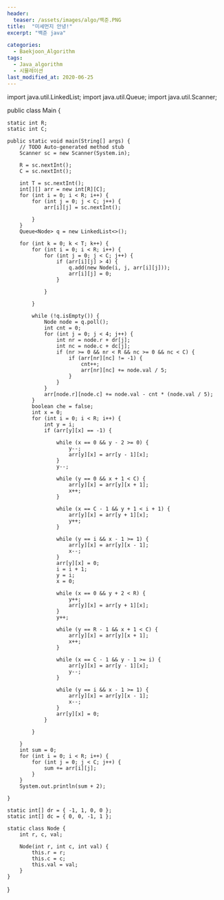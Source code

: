 ```yaml
---
header:
  teaser: /assets/images/algo/백준.PNG
title:  "미세먼지 안녕!"
excerpt: "백준 java"

categories:
  - Baekjoon_Algorithm
tags:
  - Java_algorithm
  - 시뮬레이션
last_modified_at: 2020-06-25
---
```



import java.util.LinkedList;
import java.util.Queue;
import java.util.Scanner;

public class Main {

	static int R;
	static int C;

	public static void main(String[] args) {
		// TODO Auto-generated method stub
		Scanner sc = new Scanner(System.in);

		R = sc.nextInt();
		C = sc.nextInt();

		int T = sc.nextInt();
		int[][] arr = new int[R][C];
		for (int i = 0; i < R; i++) {
			for (int j = 0; j < C; j++) {
				arr[i][j] = sc.nextInt();

			}
		}
		Queue<Node> q = new LinkedList<>();

		for (int k = 0; k < T; k++) {
			for (int i = 0; i < R; i++) {
				for (int j = 0; j < C; j++) {
					if (arr[i][j] > 4) {
						q.add(new Node(i, j, arr[i][j]));
						arr[i][j] = 0;
					}

				}

			}

			while (!q.isEmpty()) {
				Node node = q.poll();
				int cnt = 0;
				for (int j = 0; j < 4; j++) {
					int nr = node.r + dr[j];
					int nc = node.c + dc[j];
					if (nr >= 0 && nr < R && nc >= 0 && nc < C) {
						if (arr[nr][nc] != -1) {
							cnt++;
							arr[nr][nc] += node.val / 5;
						}
					}
				}
				arr[node.r][node.c] += node.val - cnt * (node.val / 5);
			}
			boolean che = false;
			int x = 0;
			for (int i = 0; i < R; i++) {
				int y = i;
				if (arr[y][x] == -1) {

					while (x == 0 && y - 2 >= 0) {
						y--;
						arr[y][x] = arr[y - 1][x];
					}
					y--;

					while (y == 0 && x + 1 < C) {
						arr[y][x] = arr[y][x + 1];
						x++;
					}

					while (x == C - 1 && y + 1 < i + 1) {
						arr[y][x] = arr[y + 1][x];
						y++;
					}

					while (y == i && x - 1 >= 1) {
						arr[y][x] = arr[y][x - 1];
						x--;
					}
					arr[y][x] = 0;
					i = i + 1;
					y = i;
					x = 0;

					while (x == 0 && y + 2 < R) {
						y++;
						arr[y][x] = arr[y + 1][x];
					}
					y++;

					while (y == R - 1 && x + 1 < C) {
						arr[y][x] = arr[y][x + 1];
						x++;
					}

					while (x == C - 1 && y - 1 >= i) {
						arr[y][x] = arr[y - 1][x];
						y--;
					}

					while (y == i && x - 1 >= 1) {
						arr[y][x] = arr[y][x - 1];
						x--;
					}
					arr[y][x] = 0;
				}

			}

		}
		int sum = 0;
		for (int i = 0; i < R; i++) {
			for (int j = 0; j < C; j++) {
				sum += arr[i][j];
			}
		}
		System.out.println(sum + 2);

	}

	static int[] dr = { -1, 1, 0, 0 };
	static int[] dc = { 0, 0, -1, 1 };

	static class Node {
		int r, c, val;

		Node(int r, int c, int val) {
			this.r = r;
			this.c = c;
			this.val = val;
		}
	}

}
